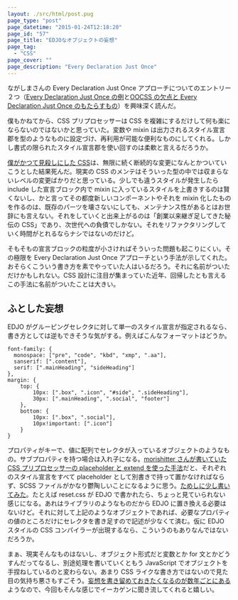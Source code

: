 ```yaml
---
layout: ./src/html/post.pug
page_type: "post"
page_datetime: "2015-01-24T12:18:20"
page_id: "57"
page_title: "EDJOなオブジェクトの妄想"
page_tag:
  - "CSS"
page_cover: ""
page_description: "Every Declaration Just Once"
---
```


ながしまさんの Every Declaration Just Once アプローチについてのエントリー２つ（[Every Declaration Just Once の例](http://hail2u.net/blog/webdesign/every-declaration-just-once-example.html)と[OOCSS の欠点と Every Declaration Just Once のもたらすもの](http://hail2u.net/blog/webdesign/oocss-drawbacks-and-gifts-of-every-declaration-just-once.html)）を興味深く読んだ。

僕もかねてから、CSS プリプロセッサーは CSS を複雑にするだけして何も楽にならないのではないかと思っていた。変数や mixin は出力されるスタイル宣言郡を型のようなものに設定づけ、再利用が可能な便利なものにしてくれる。しかし書式の限られたスタイル宣言郡を使い回すのは柔軟と言えるだろうか。

[僕がかつて見殺しにした CSS](/archives/54.html)は、無限に続く断続的な変更になんとかついていこうとした結果死んだ。現実の CSS のメンテはそういった型の中では収まらないレベルの変更ばかりだと思っている。少しでも違うスタイルが発生したら include した宣言ブロック内で mixin に入っているスタイルを上書きするのは賢くないし、かと言ってその都度新しいコンポーネントやそれを mixin 化したものを作るのは、既存のパーツを壊さないにしても、メンテナンス性があるとはお世辞にも言えない。それをしていくと出来上がるのは「創業以来継ぎ足してきた秘伝の CSS」であり、次世代への負債でしかない。それをリファクタリングしていく時間がとれるならナシではないのだけど。

そもそもの宣言ブロックの粒度が小さければそういった問題も起こりにくい。その極限を Every Declaration Just Once アプローチという手法が示してくれた。おそらくこういう書き方を素でやっていた人はいるだろう。それに名前がついただけかもしれない。CSS 設計に注目が集まっていた近年、回帰したとも言えるこの手法に名前がついたことは大きい。

## ふとした妄想

EDJO がグルーピングセレクタに対して単一のスタイル宣言が指定されるなら、書き方としては逆もできそうな気がする。例えばこんなフォーマットはどうか。

<pre title="オブジェクトのようなもの"><code data-language="javascript">font-family: {
  monospace: ["pre", "code", "kbd", "xmp", ".aa"],
  sanserif: [".content"],
  serif: [".mainHeading", "sideHeading"]
},
margin: {
    top: {
        10px: [".box", ".icon", "#side", ".sideHeading"],
        30px: [".mainHeading", ".social", "footer"]
    },
    bottom: {
        10px: [".box", ".social"],
        10px!important: [".icon"]
    }
}</code></pre>

プロパティがキーで、値に配列でセレクタが入っているオブジェクトのようなもの。サブプロパティを持つ場合は入れ子になる。[morishitter さんが書いていた CSS プリプロセッサーの placeholder と extend を使った手法](http://morishitter.hatenablog.com/entry/2015/01/16/005343)だと、それぞれのスタイル宣言をすべて placeholder として別書きで持って置かなければならず、SCSS ファイルがかなり鬱陶しいことになるように思う。[ためしに少し書いてみた](http://sassmeister.com/gist/59645863c7dbe8c23f84)。たとえば reset.css が EDJO で書かれたら、ちょっと見ていられない感じになる。あれはライブラリのようなものだから EDJO に置き換える必要はないけど。それに対して上記のようなオブジェクトであれば、必要なプロパティの値のところだけにセレクタを書き足すので記述が少なくて済む。仮に EDJO スタイルの CSS コンパイラーが出現するなら、こういうのもありなんではないだろうか。

まぁ、現実そんなものはないし、オブジェクト形式だと変数とか for 文とかどうすんだってなるし、別途処理を書いていくともう JavaScript でオブジェクトを手捏ねしているのと変わらない。あまり CSS ライクな書き方ではないので見た目の気持ち悪さもすごそう。[妄想を書き留めておきたくなるのが数年ごとにある](/archives/23.html)ようなので、今回もそんな感じでイーカゲンに聞き流してくれると嬉しい。
